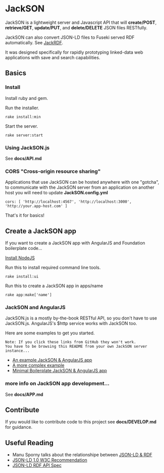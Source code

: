 # JackSON
JackSON is a lightweight server and Javascript API that will **create/POST**, **retrieve/GET**, **update/PUT**, and **delete/DELETE** JSON files RESTfully.

JackSON can also convert JSON-LD files to Fuseki served RDF automatically.
See [JackRDF](http://github.com/caesarfeta/jackrdf).

It was designed specifically for rapidly prototyping linked-data web applications with save and search capabilities.

## Basics
### Install
Install ruby and gem.

Run the installer.

	rake install:min

Start the server.

	rake server:start

### Using  JackSON.js
See **docs/API.md**

### CORS "Cross-origin resource sharing"
Applications that use JackSON can be hosted anywhere with one "gotcha", to communicate with the JackSON server from an application on another host you will need to update **JackSON.config.yml**

	cors: [ 'http://localhost:4567', 'http://localhost:3000', 'http://your.app-host.com' ]

That's it for basics!



## Create a JackSON app
If you want to create a JackSON app with AngularJS and Foundation boilerplate code...

[Install NodeJS](http://nodejs.org/)

Run this to install required command line tools.

	rake install:ui

Run this to create a JackSON app in apps/name

	rake app:make['name']


### JackSON and AngularJS
JackSON.js is a mostly by-the-book RESTful API, so you don't have to use JackSON.js.
AngularJS's $http service works with JackSON too.

Here are some examples to get you started.

	Note: If you click these links from GitHub they won't work.
	You have to be browsing this README from your own JackSON server instance...

* [An example JackSON &amp; AngularJS app](examples/angular/index.html)
* [A more complex example](examples/thesaurus/index.html)
* [Minimal Boilerplate JackSON &amp; AngularJS app](apps/boilerplate/index.html)

### more info on JackSON app development...
See **docs/APP.md**

## Contribute
If you would like to contribute code to this project see **docs/DEVELOP.md** for guidance.



## Useful Reading
* Manu Sporny talks about the relationshipe between [JSON-LD &amp; RDF](http://manu.sporny.org/2014/json-ld-origins-2/)
* [JSON-LD 1.0 W3C Recommendation](http://www.w3.org/TR/json-ld/)
* [JSON-LD RDF API Spec](http://json-ld.org/spec/latest/json-ld-rdf/)